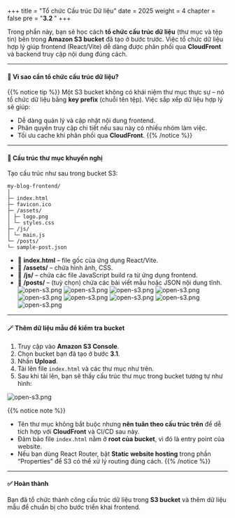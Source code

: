 +++
title = "Tổ chức Cấu trúc Dữ liệu"
date = 2025
weight = 4
chapter = false
pre = "<b>3.2 </b>"
+++

Trong phần này, bạn sẽ học cách **tổ chức cấu trúc dữ liệu** (thư mục và tệp tin) bên trong **Amazon S3 bucket** đã tạo ở bước trước. Việc tổ chức dữ liệu hợp lý giúp frontend (React/Vite) dễ dàng được phân phối qua **CloudFront** và backend truy cập nội dung đúng cách.

---

#### 📁 Vì sao cần tổ chức cấu trúc dữ liệu?
{{% notice tip %}}
Một S3 bucket không có khái niệm thư mục thực sự – nó tổ chức dữ liệu bằng **key prefix** (chuỗi tên tệp). Việc sắp xếp dữ liệu hợp lý sẽ giúp:
- Dễ dàng quản lý và cập nhật nội dung frontend.
- Phân quyền truy cập chi tiết nếu sau này có nhiều nhóm làm việc.
- Tối ưu cache khi phân phối qua **CloudFront**.
{{% /notice %}}

---

#### 🧱 Cấu trúc thư mục khuyến nghị

Tạo cấu trúc như sau trong bucket S3:
~~~
my-blog-frontend/
│
├─ index.html
├─ favicon.ico
├─ /assets/
│ ├─ logo.png
│ └─ styles.css
├─ /js/
│ └─ main.js
└─ /posts/
└─ sample-post.json
~~~


- 📄 **index.html** – file gốc của ứng dụng React/Vite.  
- 📁 **/assets/** – chứa hình ảnh, CSS.  
- 📁 **/js/** – chứa các file JavaScript build ra từ ứng dụng frontend.  
- 📁 **/posts/** – (tuỳ chọn) chứa các bài viết mẫu hoặc JSON nội dung tĩnh.
![open-s3.png](/images/3-Create-DynamoDB-Table/3.2-Organize-Data-Structure/3.2.1.png)
![open-s3.png](/images/3-Create-DynamoDB-Table/3.2-Organize-Data-Structure/3.2.2.png)
![open-s3.png](/images/3-Create-DynamoDB-Table/3.2-Organize-Data-Structure/3.2.3.png)
![open-s3.png](/images/3-Create-DynamoDB-Table/3.2-Organize-Data-Structure/3.2.4.png)
![open-s3.png](/images/3-Create-DynamoDB-Table/3.2-Organize-Data-Structure/3.2.5.png)
![open-s3.png](/images/3-Create-DynamoDB-Table/3.2-Organize-Data-Structure/3.2.6.png)
![open-s3.png](/images/3-Create-DynamoDB-Table/3.2-Organize-Data-Structure/3.2.7.png)
![open-s3.png](/images/3-Create-DynamoDB-Table/3.2-Organize-Data-Structure/3.2.8.png)
![open-s3.png](/images/3-Create-DynamoDB-Table/3.2-Organize-Data-Structure/3.2.9.png)

---

#### 🪄 Thêm dữ liệu mẫu để kiểm tra bucket

1. Truy cập vào **Amazon S3 Console**.  
2. Chọn bucket bạn đã tạo ở bước **3.1**.  
3. Nhấn **Upload**.  
4. Tải lên file `index.html` và các thư mục như trên.  
5. Sau khi tải lên, bạn sẽ thấy cấu trúc thư mục trong bucket tương tự như hình:

![open-s3.png](/images/3-Create-DynamoDB-Table/3.2-Organize-Data-Structure/3.2.10.png)

{{% notice note %}}
- Tên thư mục không bắt buộc nhưng **nên tuân theo cấu trúc trên** để dễ tích hợp với **CloudFront** và CI/CD sau này.
- Đảm bảo file `index.html` nằm ở **root của bucket**, vì đó là entry point của website.
- Nếu bạn dùng React Router, bật **Static website hosting** trong phần “Properties” để S3 có thể xử lý routing đúng cách.
{{% /notice %}}

---

#### ✅ Hoàn thành

Bạn đã tổ chức thành công cấu trúc dữ liệu trong **S3 bucket** và thêm dữ liệu mẫu để chuẩn bị cho bước triển khai frontend.  



